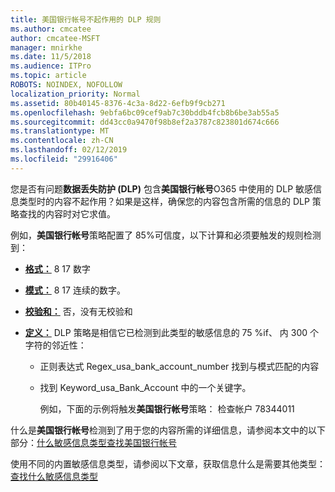 ```yaml
---
title: 美国银行帐号不起作用的 DLP 规则
ms.author: cmcatee
author: cmcatee-MSFT
manager: mnirkhe
ms.date: 11/5/2018
ms.audience: ITPro
ms.topic: article
ROBOTS: NOINDEX, NOFOLLOW
localization_priority: Normal
ms.assetid: 80b40145-8376-4c3a-8d22-6efb9f9cb271
ms.openlocfilehash: 9ebfa6bc09cef9ab7c30bddb4fcb8b6be3ab55a5
ms.sourcegitcommit: dd43cc0a9470f98b8ef2a3787c823801d674c666
ms.translationtype: MT
ms.contentlocale: zh-CN
ms.lasthandoff: 02/12/2019
ms.locfileid: "29916406"
---
```

您是否有问题**数据丢失防护 (DLP)** 包含**美国银行帐号**O365 中使用的 DLP 敏感信息类型时的内容不起作用？如果是这样，确保您的内容包含所需的信息的 DLP 策略查找的内容时对它求值。 
  
例如，**美国银行帐号**策略配置了 85%可信度，以下计算和必须要触发的规则检测到： 
  
- **[格式：](https://docs.microsoft.com/office365/securitycompliance/what-the-sensitive-information-types-look-for#format-77)** 8 17 数字 
    
- **[模式：](https://docs.microsoft.com/office365/securitycompliance/what-the-sensitive-information-types-look-for#pattern-77)** 8 17 连续的数字。 
    
- **[校验和：](https://docs.microsoft.com/office365/securitycompliance/what-the-sensitive-information-types-look-for#checksum-76)** 否，没有无校验和 
    
- **[定义：](https://docs.microsoft.com/office365/securitycompliance/what-the-sensitive-information-types-look-for)** DLP 策略是相信它已检测到此类型的敏感信息的 75 %if、 内 300 个字符的邻近性： 
    
  - 正则表达式 Regex_usa_bank_account_number 找到与模式匹配的内容
    
  - 找到 Keyword_usa_Bank_Account 中的一个关键字。
    
    例如，下面的示例将触发**美国银行帐号**策略： 检查帐户 78344011 
    
什么是**美国银行帐号**检测到了用于您的内容所需的详细信息，请参阅本文中的以下部分：[什么敏感信息类型查找美国银行帐号](https://docs.microsoft.com/office365/securitycompliance/what-the-sensitive-information-types-look-for#us-bank-account-number)
  
使用不同的内置敏感信息类型，请参阅以下文章，获取信息什么是需要其他类型：[查找什么敏感信息类型](https://docs.microsoft.com/office365/securitycompliance/what-the-sensitive-information-types-look-for)
  


